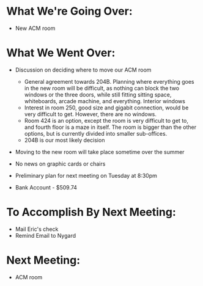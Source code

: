 # What We're Going Over:- New ACM room# What We Went Over:  - Discussion on deciding where to move our ACM room    - General agreement towards 204B. Planning where everything goes in the new room will be difficult, as nothing can block the two windows or the three doors, while still fitting sitting space, whiteboards, arcade machine, and everything. Interior windows    - Interest in room 250, good size and gigabit connection, would be very difficult to get. However, there are no windows.    - Room 424 is an option, except the room is very difficult to get to, and fourth floor is a maze in itself. The room is bigger than the other options, but is currently divided into smaller sub-offices.    - 204B is our most likely decision- Moving to the new room will take place sometime over the summer- No news on graphic cards or chairs- Preliminary plan for next meeting on Tuesday at 8:30pm- Bank Account - $509.74 # To Accomplish By Next Meeting:  - Mail Eric's check- Remind Email to Nygard# Next Meeting:- ACM room